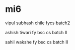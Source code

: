 # mi6
vipul subhash chile
fycs
batch2





ashish tiwari
fy bsc cs
batch II





sahil wakshe
fy bsc cs 
batch II

